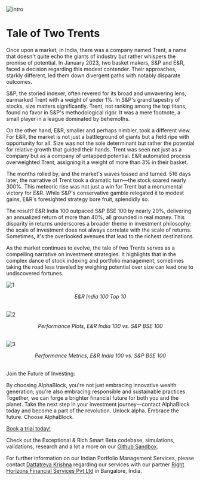 ![intro](/trents/intro.jpeg)

# Tale of Two Trents


Once upon a market, in India, there was a company named Trent, a name that doesn't quite echo the giants of industry but rather whispers the promise of potential. In January 2023, two basket makers, S&P and E&R, faced a decision regarding this modest contender. Their approaches, starkly different, led them down divergent paths with notably disparate outcomes.

S&P, the storied indexer, often revered for its broad and unwavering lens, earmarked Trent with a weight of under 1%. In S&P's grand tapestry of stocks, size matters significantly. Trent, not ranking among the top titans, found no favor in S&P's methodological rigor. It was a mere footnote, a small player in a league dominated by behemoths.

On the other hand, E&R, smaller and perhaps nimbler, took a different view. For E&R, the market is not just a battleground of giants but a field ripe with opportunity for all. Size was not the sole determinant but rather the potential for relative growth that guided their hands. Trent was seen not just as a company but as a company of untapped potential. E&R automated process overweighted Trent, assigning it a weight of more than 3% in their basket.

The months rolled by, and the market's waves tossed and turned. 516 days later, the narrative of Trent took a dramatic turn—the stock soared nearly 300%. This meteoric rise was not just a win for Trent but a monumental victory for E&R. While S&P's conservative gamble relegated it to modest gains, E&R's foresighted strategy bore fruit, splendidly so.

The result? E&R India 100 outpaced S&P BSE 100 by nearly 20%, delivering an annualized return of more than 40%, all grounded in real money. This disparity in returns underscores a broader theme in investment philosophy: the scale of investment does not always correlate with the scale of returns. Sometimes, it's the overlooked avenues that lead to the richest destinations.

As the market continues to evolve, the tale of two Trents serves as a compelling narrative on investment strategies. It highlights that in the complex dance of stock indexing and portfolio management, sometimes taking the road less traveled by weighing potential over size can lead one to undiscovered fortunes.

![1](/trents/1.png)
<div align="center"><em>E&R India 100 Top 10</em><br><br></div>

![2](/trents/2.png)

<div align="center"><em>Performance Plots, E&R India 100 vs. S&P BSE 100</em><br><br></div>

![3](/trents/3.png)
<div align="center"><em>Performance Metrics, E&R India 100 vs. S&P BSE 100</em><br><br></div>

Join the Future of Investing:

By choosing AlphaBlock, you're not just embracing innovative wealth generation; you're also embracing responsible and sustainable practices. Together, we can forge a brighter financial future for both you and the planet. Take the next step in your investment journey—contact AlphaBlock today and become a part of the revolution. Unlock alpha. Embrace the future. Choose AlphaBlock.

[Book a trial today!](https://calendly.com/mukulpal/alphablock)

Check out the Exceptional & Rich Smart Beta codebase, simulations, validations, research and a lot a more on our [Github Sandbox](https://github.com/alphablockorg/SandBox---RankingAndPortfolioBuilding).

For further information on our Indian Portfolio Management Services, please contact [Dattatreya Krishna](https://www.linkedin.com/in/dattatreyabk/?lipi=urn%3Ali%3Apage%3Ad_flagship3_pulse_read%3B9j0F6inaQvqCdjpJY%2BlO5w%3D%3D) regarding our services with our partner [Right Horizons Financial Services Pvt Ltd](https://www.linkedin.com/company/right-horizons-investment-advisory-and-wealth-management-pvt--ltd-/?lipi=urn%3Ali%3Apage%3Ad_flagship3_pulse_read%3B9j0F6inaQvqCdjpJY%2BlO5w%3D%3D) in Bangalore, India.
